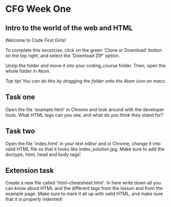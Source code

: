 # CFG Week One
## Intro to the world of the web and HTML

Welcome to Code First Girls!

To complete this excercise, click on the green 'Clone or Download' button on the top right, and select the 'Download ZIP' option.

Unzip the folder and move it into your coding_course folder. Then, open the whole folder in Atom.  

*Top tip! You can do this by dragging the folder onto the Atom icon on macs*.

## Task one
Open the file 'example.html' in Chrome and look around with the developer tools. What HTML tags can you see, and what do you think they stand for?

## Task two
Open the file 'index.html' in your text editor and in Chrome,  change it into valid HTML file so that it looks like index_solution.jpg. Make sure to add the doctype, html, head and body tags!


## Extension task
Create a new file called 'html-cheatsheet.html'. In here write down all you can know about HTML and the different tags from the lesson and from the example page. Make sure to mark it all up with valid HTML, and make sure that it is properly indented!
